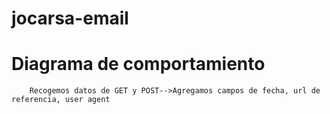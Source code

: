 # jocarsa-email

# Diagrama de comportamiento

```mermaid
 	Recogemos datos de GET y POST-->Agregamos campos de fecha, url de referencia, user agent
```
